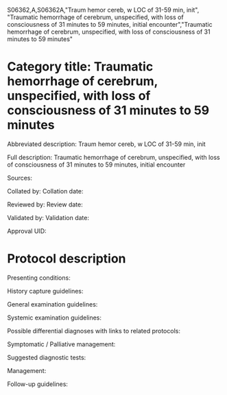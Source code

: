 S06362,A,S06362A,"Traum hemor cereb, w LOC of 31-59 min, init", "Traumatic hemorrhage of cerebrum, unspecified, with loss of consciousness of 31 minutes to 59 minutes, initial encounter","Traumatic hemorrhage of cerebrum, unspecified, with loss of consciousness of 31 minutes to 59 minutes"
# Category title: Traumatic hemorrhage of cerebrum, unspecified, with loss of consciousness of 31 minutes to 59 minutes

Abbreviated description: Traum hemor cereb, w LOC of 31-59 min, init

Full description: Traumatic hemorrhage of cerebrum, unspecified, with loss of consciousness of 31 minutes to 59 minutes, initial encounter

Sources:

Collated by:
Collation date:

Reviewed by:
Review date:

Validated by:
Validation date:

Approval UID:

# Protocol description

Presenting conditions:

History capture guidelines:

General examination guidelines:

Systemic examination guidelines:

Possible differential diagnoses with links to related protocols:

Symptomatic / Palliative management:

Suggested diagnostic tests:

Management:

Follow-up guidelines:
